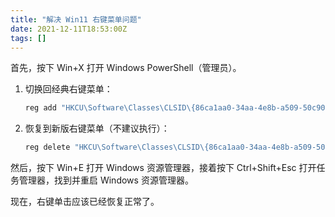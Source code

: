 ```yaml
---
title: "解决 Win11 右键菜单问题"
date: 2021-12-11T18:53:00Z
tags: []
---
```


首先，按下 Win+X 打开 Windows PowerShell（管理员）。

1. 切换回经典右键菜单：

    ```powershell
    reg add "HKCU\Software\Classes\CLSID\{86ca1aa0-34aa-4e8b-a509-50c905bae2a2}\InprocServer32" /f /ve
    ```

2. 恢复到新版右键菜单（不建议执行）：

    ```powershell
    reg delete "HKCU\Software\Classes\CLSID\{86ca1aa0-34aa-4e8b-a509-50c905bae2a2}" /f
    ```

然后，按下 Win+E 打开 Windows 资源管理器，接着按下 Ctrl+Shift+Esc 打开任务管理器，找到并重启 Windows 资源管理器。

现在，右键单击应该已经恢复正常了。
